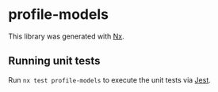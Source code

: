 # profile-models

This library was generated with [Nx](https://nx.dev).

## Running unit tests

Run `nx test profile-models` to execute the unit tests via [Jest](https://jestjs.io).
